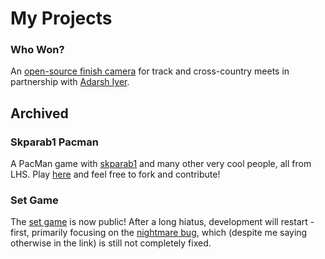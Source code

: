 # My Projects

### Who Won?
An [open-source finish camera](https://github.com/apawate/whowon) for track and cross-country meets in partnership with [Adarsh Iyer](https://github.com/adarshramiyer).




## Archived

### Skparab1 Pacman
A PacMan game with [skparab1](https://github.com/skparab1) and many other very cool people, all from LHS. Play [here](https://skparab1.github.io) and feel free to fork and contribute!

### Set Game
The [set game](https://github.com/apawate/Python3-Set-Game-2021) is now public! After a long hiatus, development will restart - first, primarily focusing on the [nightmare bug](https://github.com/apawate/Python3-Set-Game-2021/commit/b8bce2027e9d09ca5446327035736ee4e18524b0), which (despite me saying otherwise in the link) is still not completely fixed. 

